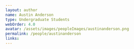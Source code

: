 ```yaml
---
layout: author
name: Austin Anderson
type: Undergraduate Students
webOrder: 4.0
avatar: /assets/images/peopleImages/austinanderson.png
permalink: /people/austinanderson
links:
---
```

